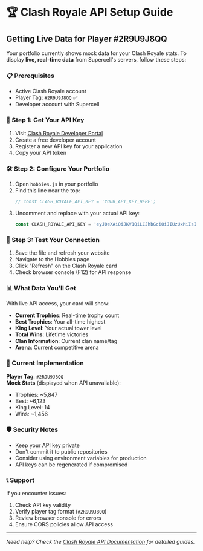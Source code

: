 # 🏆 Clash Royale API Setup Guide

## Getting Live Data for Player #2R9U9J8QQ

Your portfolio currently shows mock data for your Clash Royale stats. To display **live, real-time data** from Supercell's servers, follow these steps:

### 📋 Prerequisites
- Active Clash Royale account
- Player Tag: `#2R9U9J8QQ` ✅
- Developer account with Supercell

### 🔑 Step 1: Get Your API Key

1. Visit [Clash Royale Developer Portal](https://developer.clashroyale.com)
2. Create a free developer account
3. Register a new API key for your application
4. Copy your API token

### 🛠️ Step 2: Configure Your Portfolio

1. Open `hobbies.js` in your portfolio
2. Find this line near the top:
   ```javascript
   // const CLASH_ROYALE_API_KEY = 'YOUR_API_KEY_HERE';
   ```
3. Uncomment and replace with your actual API key:
   ```javascript
   const CLASH_ROYALE_API_KEY = 'eyJ0eXAiOiJKV1QiLCJhbGciOiJIUzUxMiIsImtpZCI6IjI4YTMx...';
   ```

### 🚀 Step 3: Test Your Connection

1. Save the file and refresh your website
2. Navigate to the Hobbies page
3. Click "Refresh" on the Clash Royale card
4. Check browser console (F12) for API response

### 📊 What Data You'll Get

With live API access, your card will show:
- **Current Trophies**: Real-time trophy count
- **Best Trophies**: Your all-time highest
- **King Level**: Your actual tower level
- **Total Wins**: Lifetime victories
- **Clan Information**: Current clan name/tag
- **Arena**: Current competitive arena

### 🔧 Current Implementation

**Player Tag**: `#2R9U9J8QQ`  
**Mock Stats** (displayed when API unavailable):
- Trophies: ~5,847
- Best: ~6,123  
- King Level: 14
- Wins: ~1,456

### 🛡️ Security Notes

- Keep your API key private
- Don't commit it to public repositories
- Consider using environment variables for production
- API keys can be regenerated if compromised

### 📞 Support

If you encounter issues:
1. Check API key validity
2. Verify player tag format (`#2R9U9J8QQ`)
3. Review browser console for errors
4. Ensure CORS policies allow API access

---

*Need help? Check the [Clash Royale API Documentation](https://developer.clashroyale.com/documentation) for detailed guides.*